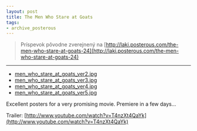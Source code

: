```yaml
---
layout: post
title: The Men Who Stare at Goats
tags:
- archive_posterous
---
```

> Príspevok pôvodne zverejnený na [http://laki.posterous.com/the-men-who-stare-at-goats-24](http://laki.posterous.com/the-men-who-stare-at-goats-24)

***
- [men\_who\_stare\_at\_goats\_ver2.jpg](/media/2009/men_who_stare_at_goats_ver2.jpg)
- [men\_who\_stare\_at\_goats\_ver3.jpg](/media/2009/men_who_stare_at_goats_ver3.jpg)
- [men\_who\_stare\_at\_goats\_ver4.jpg](/media/2009/men_who_stare_at_goats_ver4.jpg)
- [men\_who\_stare\_at\_goats\_ver5.jpg](/media/2009/men_who_stare_at_goats_ver5.jpg)

Excellent posters for a very promising movie. Premiere in a few days…

Trailer:
[http://www.youtube.com/watch?v=T4nzXt4QaYk](http://www.youtube.com/watch?v=T4nzXt4QaYk)
